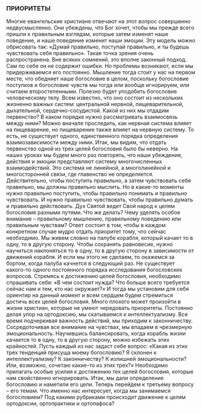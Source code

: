 ### ПРИОРИТЕТЫ

Многие евангельские христиане отвечают на этот вопрос совершенно недвусмысленно. Они убеждены, что Бог хочет, чтобы мы прежде всего пришли к правильным взглядам, которые затем изменят наше поведение, и наше поведение изменит наши эмоции. Эту модель можно обрисовать так: «Думай правильно, поступай правильно, и ты будешь чувствовать себя правильно». Такая точка зрения очень распространена.
Вне всяких сомнений, это вполне законный подход. Сам по себе он не содержит ошибки. Но проблемы возникают, если мы придерживаемся его постоянно. Мышление тогда стоит у нас на первом месте, что обедняет наше богословие в целом, поскольку богословие поступков и богословие чувств мы тогда или вообще игнорируем, или считаем второстепенными.
Полезно будет уподобить богословие человеческому телу. Всем известно, что оно состоит из нескольких жизненно важных систем: центральной нервной, пищеварительной, дыхательной, сердечно-сосудистой. Какой из них мы отдадим первенство? В каком порядке нужно рассматривать взаимосвязь между ними? Можно вначале проследить, как нервная система влияет на пищеварение, но пищеварение также влияет на нервную систему. То есть, не существует одного, единственного порядка определения взаимозависимости между ними.
Итак, мы видим, что отдать первенство одной из трех целей богословия было бы неверно. На наших уроках мы будем много раз повторять, что наши убеждения, действия и эмоции представляют систему многочисленных взаимодействий. Это система не линейной, а многолинейной и многосторонней связи, где главенство не определяется. Действительно, чтобы поступить правильно, а затем чувствовать себя правильно, мы должны правильно мыслить. Но в какие-то моменты нужно правильно поступить, чтобы правильно понимать и правильно чувствовать. И нужно правильно чувствовать, чтобы правильно думать и правильно действовать. Дух Святой ведет Свой народ к целям богословия разными путями.
Что же делать? Чему уделять особое внимание – правильному мышлению, правильному поведению или правильным чувствам? Ответ состоит в том, чтобы в каждом конкретном случае мудро отдать приоритет тому, что сейчас необходимо. Мы живем словно на палубе корабля, который качает то в одну, то в другую сторону. Чтобы сохранять равновесие, нужно научиться наклоняться то в одну, то в другую сторону в зависимости от движений корабля. И если мы этого не сделаем, то окажемся за бортом, когда палуба качнется в следующий раз. Не существует какого-то одного постоянного порядка исследования богословских вопросов.
Стремясь к достижению целей богословия, необходимо спрашивать себя: «В чем состоит нужда? Что больше всего требуется сейчас нам и тем, кто нас окружает?» И тогда мы установим для себя ориентир на данный момент и всем сердцем будем стремиться достичь всех целей богословия.
Много плохого может произойти в жизни христиан, которые не умеют чередовать приоритеты. Постоянно делая упор на ортодоксию, мы скатываемся к интеллектуализму. Все время подчеркивая важность действий, мы приходим к законничеству. Сосредоточивая все внимание на чувствах, мы впадаем в чрезмерную эмоциональность. Научившись балансировать, когда корабль жизни качается то в одну, то в другую сторону, можно избежать этих крайностей. Пусть каждый из нас задаст себе вопрос: «Какая из этих трех тенденций присуща моему богословию? Я склонен к интеллектуализму? К законничеству? К излишней эмоциональности? Или, возможно, сочетаю какие-то из этих трех?» Необходимо прилагать особые усилия к достижению тех целей богословия, которые нам свойственно игнорировать.
Итак, мы дали определение богословию и наметили его цели. Теперь перейдем к третьему вопросу – его темам. Что именно нас интересует, когда мы занимаемся богословием? Под какими рубриками происходит движение к целям ортодоксии, ортопрактики и ортопафоса?
